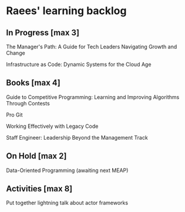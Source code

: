 # Raees' learning backlog

## In Progress [max 3]
The Manager's Path: A Guide for Tech Leaders Navigating Growth and Change

Infrastructure as Code: Dynamic Systems for the Cloud Age

## Books [max 4]
Guide to Competitive Programming: Learning and Improving Algorithms Through Contests

Pro Git

Working Effectively with Legacy Code

Staff Engineer: Leadership Beyond the Management Track

## On Hold [max 2]
Data-Oriented Programming (awaiting next MEAP)

## Activities [max 8]
Put together lightning talk about actor frameworks
